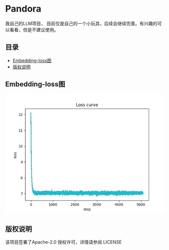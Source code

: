 # Pandora
我自己的LLM项目， 目前仅是自己的一个小玩具，后续会继续完善。有兴趣的可以看看，但是不建议使用。

## 目录

- [Embedding-loss图](#Embedding-loss图)
- [版权说明](#版权说明)

## Embedding-loss图

![Embedding](./skip_gram.png)

## 版权说明

该项目签署了Apache-2.0 授权许可，详情请参阅 LICENSE
